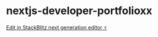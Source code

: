 # nextjs-developer-portfolioxx

[Edit in StackBlitz next generation editor ⚡️](https://stackblitz.com/~/github.com/SouravBandyopadhyay/nextjs-developer-portfolio)